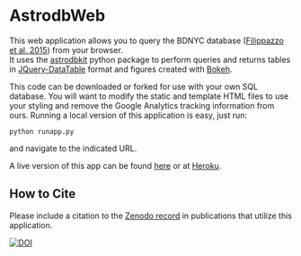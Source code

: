 # AstrodbWeb

This web application allows you to query the BDNYC database 
([Filippazzo et al. 2015](http://adsabs.harvard.edu/abs/2015ApJ...810..158F)) from your browser.   
It uses the [astrodbkit](https://github.com/BDNYC/astrodbkit) python package to 
perform queries and returns tables in [JQuery-DataTable](http://datatables.net/) format and 
figures created with [Bokeh](http://bokeh.pydata.org/en/latest/).   

This code can be downloaded or forked for use with your own SQL database. 
You will want to modify the static and template HTML files to use your styling and 
remove the Google Analytics tracking information from ours. 
Running a local version of this application is easy, just run:   
```
python runapp.py
```
and navigate to the indicated URL.

A live version of this app can be found [here](http://database.bdnyc.org) or at [Heroku](http://bdnyc-app.herokuapp.com/).

## How to Cite

Please include a citation to the [Zenodo record](http://dx.doi.org/10.5281/zenodo.47866) in publications that utilize this application.

[![DOI](https://zenodo.org/badge/4730/dr-rodriguez/AstrodbWeb.svg)](https://zenodo.org/badge/latestdoi/4730/dr-rodriguez/AstrodbWeb)